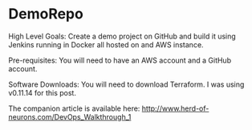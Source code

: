 # DemoRepo
High Level Goals:
Create a demo project on GitHub and build it using Jenkins running in Docker all hosted on and AWS instance.

Pre-requisites:
You will need to have an AWS account and a GitHub account.

Software Downloads:
You will need to download Terraform. I was using v0.11.14 for this post.

The companion article is available here:
http://www.herd-of-neurons.com/DevOps_Walkthrough_1
